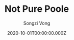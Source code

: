---
title: Not Pure Poole
github: https://github.com/vszhub/not-pure-poole
demo: https://vszhub.github.io/not-pure-poole/
author: Songzi Vong
date: 2020-10-01T00:00:00.000Z
ssg:
  - Jekyll
cms:
  - Markdown
category:
  - Blog
description: A simple, beautiful, and powerful Jekyll theme for blogs
draft: true
publish_date: '2020-09-27T09:52:35Z'
update_date: '2020-10-08T12:10:04Z'
github_star: 71
github_fork: 230
---